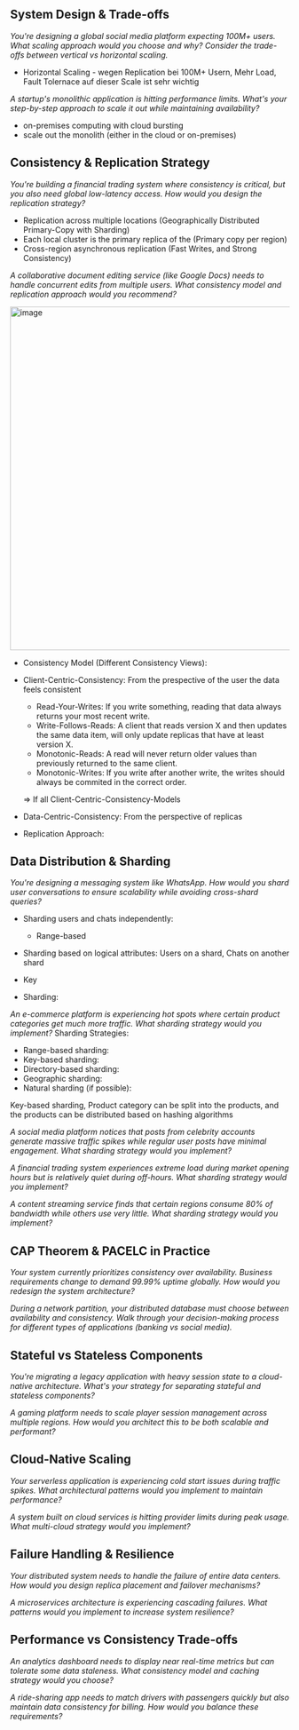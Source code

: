 
##  System Design & Trade-offs

*You're designing a global social media platform expecting 100M+ users. What scaling approach would you choose and why? Consider the trade-offs between vertical vs horizontal scaling.*

- Horizontal Scaling - wegen Replication bei 100M+ Usern, Mehr Load, Fault Tolernace auf dieser Scale ist sehr wichtig

*A startup's monolithic application is hitting performance limits. What's your step-by-step approach to scale it out while maintaining availability?*

- on-premises computing with cloud bursting
- scale out the monolith (either in the cloud or on-premises)

## Consistency & Replication Strategy

*You're building a financial trading system where consistency is critical, but you also need global low-latency access. How would you design the replication strategy?*

- Replication across multiple locations 
  (Geographically Distributed Primary-Copy with Sharding)
- Each local cluster is the primary replica of the (Primary copy per region)
- Cross-region asynchronous replication (Fast Writes, and Strong Consistency)

*A collaborative document editing service (like Google Docs) needs to handle concurrent edits from multiple users. What consistency model and replication approach would you recommend?*

<img width="1195" height="619" alt="image" src="https://github.com/user-attachments/assets/c88bf15a-8100-4984-9a90-eda1e933096b" />

- Consistency Model (Different Consistency Views):
- Client-Centric-Consistency: From the prespective of the user the data feels consistent
  - Read-Your-Writes: If you write something, reading that data always returns your most recent write.
  - Write-Follows-Reads: A client that reads version X and then updates the same data item, will only update replicas that have at least version X.
  - Monotonic-Reads: A read will never return older values than previously returned to the same client.
  - Monotonic-Writes: If you write after another write, the writes should always be commited in the correct order.
 
  => If all Client-Centric-Consistency-Models
 
- Data-Centric-Consistency: From the perspective of replicas
- Replication Approach:

## Data Distribution & Sharding

*You're designing a messaging system like WhatsApp. How would you shard user conversations to ensure scalability while avoiding cross-shard queries?*

- Sharding users and chats independently:
  - Range-based
- Sharding based on logical attributes: Users on a shard, Chats on another shard 
- Key

- Sharding: 

*An e-commerce platform is experiencing hot spots where certain product categories get much more traffic. What sharding strategy would you implement?*
Sharding Strategies:
- Range-based sharding: 
- Key-based sharding:
- Directory-based sharding:
- Geographic sharding:
- Natural sharding (if possible):

Key-based sharding, Product category can be split into the products, and the products can be distributed based on hashing algorithms


*A social media platform notices that posts from celebrity accounts generate massive traffic spikes while regular user posts have minimal engagement. What sharding strategy would you implement?*

*A financial trading system experiences extreme load during market opening hours but is relatively quiet during off-hours. What sharding strategy would you implement?*

*A content streaming service finds that certain regions consume 80% of bandwidth while others use very little. What sharding strategy would you implement?*

## CAP Theorem & PACELC in Practice

*Your system currently prioritizes consistency over availability. Business requirements change to demand 99.99% uptime globally. How would you redesign the system architecture?*

*During a network partition, your distributed database must choose between availability and consistency. Walk through your decision-making process for different types of applications (banking vs social media).*

## Stateful vs Stateless Components

*You're migrating a legacy application with heavy session state to a cloud-native architecture. What's your strategy for separating stateful and stateless components?*

*A gaming platform needs to scale player session management across multiple regions. How would you architect this to be both scalable and performant?*


## Cloud-Native Scaling

*Your serverless application is experiencing cold start issues during traffic spikes. What architectural patterns would you implement to maintain performance?*

*A system built on cloud services is hitting provider limits during peak usage. What multi-cloud strategy would you implement?*

## Failure Handling & Resilience

*Your distributed system needs to handle the failure of entire data centers. How would you design replica placement and failover mechanisms?*

*A microservices architecture is experiencing cascading failures. What patterns would you implement to increase system resilience?*

## Performance vs Consistency Trade-offs

*An analytics dashboard needs to display near real-time metrics but can tolerate some data staleness. What consistency model and caching strategy would you choose?*

*A ride-sharing app needs to match drivers with passengers quickly but also maintain data consistency for billing. How would you balance these requirements?*
